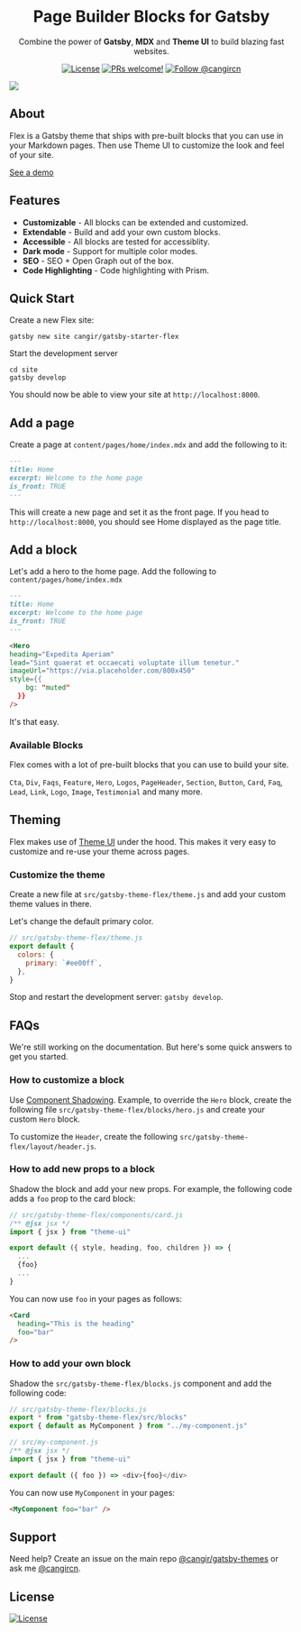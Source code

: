 <div align="center">
<h1>Page Builder Blocks for Gatsby</h1>
</div>

<p align="center">
Combine the power of <strong>Gatsby</strong>, <strong>MDX</strong> and <strong>Theme UI</strong> to build blazing fast websites.
</p>

<p align="center">
  <a href="https://github.com/cangir/gatsby-themes/blob/master/LICENSE"><img src="https://img.shields.io/npm/l/gatsby-theme-flex.svg" alt="License"></a>
  <a href="https://github.com/cangir/gatsby-themes/pulls"><img src="https://img.shields.io/badge/PRs-welcome-brightgreen.svg" alt="PRs welcome!" /></a>
  <a href="https://twitter.com/cangircn"><img src="https://img.shields.io/badge/Follow-%40cangircn-1da1f2" alt="Follow @cangircn" /></a>
</p>

<img src="https://cangir.io/uploads/gatsby-theme-flex.gif" />

## About

Flex is a Gatsby theme that ships with pre-built blocks that you can use in your Markdown pages. Then use Theme UI to customize the look and feel of your site.

[See a demo](https://flex.cangir.io)

## Features

- **Customizable** - All blocks can be extended and customized.
- **Extendable** - Build and add your own custom blocks.
- **Accessible** - All blocks are tested for accessiblity.
- **Dark mode** - Support for multiple color modes.
- **SEO** - SEO + Open Graph out of the box.
- **Code Highlighting** - Code highlighting with Prism.

## Quick Start

Create a new Flex site:

```shell
gatsby new site cangir/gatsby-starter-flex
```

Start the development server

```shell
cd site
gatsby develop
```

You should now be able to view your site at `http://localhost:8000`.

## Add a page

Create a page at `content/pages/home/index.mdx` and add the following to it:

```markdown
---
title: Home
excerpt: Welcome to the home page
is_front: TRUE
---
```

This will create a new page and set it as the front page. If you head to `http://localhost:8000`, you should see Home displayed as the page title.

## Add a block

Let's add a hero to the home page. Add the following to `content/pages/home/index.mdx`

```markdown
---
title: Home
excerpt: Welcome to the home page
is_front: TRUE
---

<Hero
heading="Expedita Aperiam"
lead="Sint quaerat et occaecati voluptate illum tenetur."
imageUrl="https://via.placeholder.com/800x450"
style={{
    bg: "muted"
  }}
/>
```

It's that easy.

### Available Blocks

Flex comes with a lot of pre-built blocks that you can use to build your site.

`Cta`, `Div`, `Faqs`, `Feature`, `Hero`, `Logos`, `PageHeader`, `Section`, `Button`, `Card`, `Faq`, `Lead`, `Link`, `Logo`, `Image`, `Testimonial` and many more.

## Theming

Flex makes use of [Theme UI](https://theme-ui.com) under the hood. This makes it very easy to customize and re-use your theme across pages.

### Customize the theme

Create a new file at `src/gatsby-theme-flex/theme.js` and add your custom theme values in there.

Let's change the default primary color.

```js
// src/gatsby-theme-flex/theme.js
export default {
  colors: {
    primary: `#ee00ff`,
  },
}
```

Stop and restart the development server: `gatsby develop`.

## FAQs

We're still working on the documentation. But here's some quick answers to get you started.

### How to customize a block

Use [Component Shadowing](https://www.gatsbyjs.org/docs/themes/shadowing/). Example, to override the `Hero` block, create the following file `src/gatsby-theme-flex/blocks/hero.js` and create your custom `Hero` block.

To customize the `Header`, create the following `src/gatsby-theme-flex/layout/header.js`.

### How to add new props to a block

Shadow the block and add your new props. For example, the following code adds a `foo` prop to the card block:

```js
// src/gatsby-theme-flex/components/card.js
/** @jsx jsx */
import { jsx } from "theme-ui"

export default ({ style, heading, foo, children }) => {
  ...
  {foo}
  ...
}
```

You can now use `foo` in your pages as follows:

```markdown
<Card 
  heading="This is the heading" 
  foo="bar" 
/>
```

### How to add your own block

Shadow the `src/gatsby-theme-flex/blocks.js` component and add the following code:

```js
// src/gatsby-theme-flex/blocks.js
export * from "gatsby-theme-flex/src/blocks"
export { default as MyComponent } from "../my-component.js"
```

```js
// src/my-component.js
/** @jsx jsx */
import { jsx } from "theme-ui"

export default ({ foo }) => <div>{foo}</div>
```

You can now use `MyComponent` in your pages:

```markdown
<MyComponent foo="bar" />
```

## Support

Need help? Create an issue on the main repo [@cangir/gatsby-themes](https://github.com/cangir/gatsby-themes/issues) or ask me [@cangircn](https://twitter.com/cangircn).

## License

<a href="https://www.npmjs.com/package/gatsby-theme-flex"><img src="https://img.shields.io/npm/l/gatsby-theme-flex.svg" alt="License"></a>
